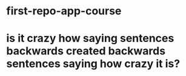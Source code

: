 # first-repo-app-course

# is it crazy how saying sentences backwards created backwards sentences saying how crazy it is?
